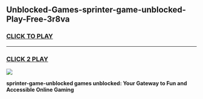 
## Unblocked-Games-sprinter-game-unblocked-Play-Free-3r8va
<h3>
<a href="https://premium76.site?title=sprinter-game-unblocked&ref=22A">CLICK TO PLAY</a></h3>
<hr>

<h3>
<a href="https://premium76.site?title=sprinter-game-unblocked&ref=22A">CLICK 2 PLAY</a>
  
</h3>

<a href="https://premium76.site?title=sprinter-game-unblocked&ref=22A"><img src="https://clearcache.store/games.png"></a>


**sprinter-game-unblocked games unblocked: Your Gateway to Fun and Accessible Online Gaming**
